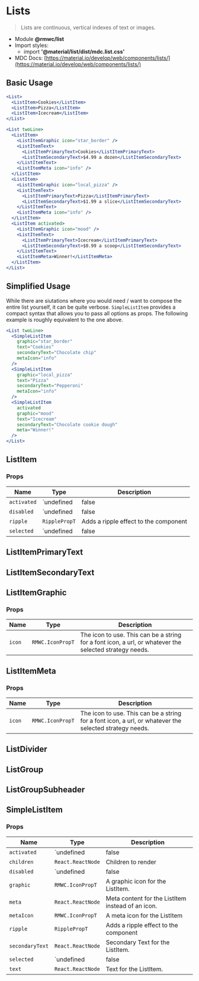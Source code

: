 # Lists

> Lists are continuous, vertical indexes of text or images.

- Module **@rmwc/list**
- Import styles:
  - import **'@material/list/dist/mdc.list.css'**
- MDC Docs: [https://material.io/develop/web/components/lists/](https://material.io/develop/web/components/lists/)

## Basic Usage

```jsx
<List>
  <ListItem>Cookies</ListItem>
  <ListItem>Pizza</ListItem>
  <ListItem>Icecream</ListItem>
</List>
```

```jsx
<List twoLine>
  <ListItem>
    <ListItemGraphic icon="star_border" />
    <ListItemText>
      <ListItemPrimaryText>Cookies</ListItemPrimaryText>
      <ListItemSecondaryText>$4.99 a dozen</ListItemSecondaryText>
    </ListItemText>
    <ListItemMeta icon="info" />
  </ListItem>
  <ListItem>
    <ListItemGraphic icon="local_pizza" />
    <ListItemText>
      <ListItemPrimaryText>Pizza</ListItemPrimaryText>
      <ListItemSecondaryText>$1.99 a slice</ListItemSecondaryText>
    </ListItemText>
    <ListItemMeta icon="info" />
  </ListItem>
  <ListItem activated>
    <ListItemGraphic icon="mood" />
    <ListItemText>
      <ListItemPrimaryText>Icecream</ListItemPrimaryText>
      <ListItemSecondaryText>$0.99 a scoop</ListItemSecondaryText>
    </ListItemText>
    <ListItemMeta>Winner!</ListItemMeta>
  </ListItem>
</List>
```

## Simplified Usage

While there are siutations where you would need / want to compose the entire list yourself, it can be quite verbose. `SimpleListItem` provides a compact syntax that allows you to pass all options as props. The following example is roughly equivalent to the one above.

```jsx
<List twoLine>
  <SimpleListItem
    graphic="star_border"
    text="Cookies"
    secondaryText="Chocolate chip"
    metaIcon="info"
  />
  <SimpleListItem
    graphic="local_pizza"
    text="Pizza"
    secondaryText="Pepperoni"
    metaIcon="info"
  />
  <SimpleListItem
    activated
    graphic="mood"
    text="Icecream"
    secondaryText="Chocolate cookie dough"
    meta="Winner!"
  />
</List>
```

## 


## ListItem
### Props

| Name | Type | Description |
|------|------|-------------|
| `activated` | `undefined | false | true` | A modifier for an active state. |
| `disabled` | `undefined | false | true` | A modifier for a disabled state. |
| `ripple` | `RipplePropT` | Adds a ripple effect to the component |
| `selected` | `undefined | false | true` | A modifier for a selected state. |


## ListItemPrimaryText


## ListItemSecondaryText


## ListItemGraphic
### Props

| Name | Type | Description |
|------|------|-------------|
| `icon` | `RMWC.IconPropT` | The icon to use. This can be a string for a font icon, a url, or whatever the selected strategy needs. |


## ListItemMeta
### Props

| Name | Type | Description |
|------|------|-------------|
| `icon` | `RMWC.IconPropT` | The icon to use. This can be a string for a font icon, a url, or whatever the selected strategy needs. |


## ListDivider


## ListGroup


## ListGroupSubheader


## SimpleListItem
### Props

| Name | Type | Description |
|------|------|-------------|
| `activated` | `undefined | false | true` | A modifier for an active state. |
| `children` | `React.ReactNode` | Children to render |
| `disabled` | `undefined | false | true` | A modifier for a disabled state. |
| `graphic` | `RMWC.IconPropT` | A graphic icon for the ListItem. |
| `meta` | `React.ReactNode` | Meta content for the ListItem instead of an icon. |
| `metaIcon` | `RMWC.IconPropT` | A meta icon for the ListItem |
| `ripple` | `RipplePropT` | Adds a ripple effect to the component |
| `secondaryText` | `React.ReactNode` | Secondary Text for the ListItem. |
| `selected` | `undefined | false | true` | A modifier for a selected state. |
| `text` | `React.ReactNode` | Text for the ListItem. |


